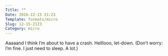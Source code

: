 ```yaml
---
Title: ""
Date: 2016-12-15 21:23
Template: formats/micro
Slug: 12-15-2123
Category: micro
---
```


Aaaaand I think I’m about to have a crash. Helllooo, let-down. (Don’t worry: I’m fine. I just need to sleep. A lot.)
